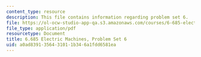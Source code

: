```yaml
---
content_type: resource
description: This file contains information regarding problem set 6.
file: https://ol-ocw-studio-app-qa.s3.amazonaws.com/courses/6-685-electric-machines-fall-2013/a0ad8391356431011b346a1fdd6581ea_MIT6_685F13_ps06.pdf
file_type: application/pdf
resourcetype: Document
title: 6.685 Electric Machines, Problem Set 6
uid: a0ad8391-3564-3101-1b34-6a1fdd6581ea
---
```

